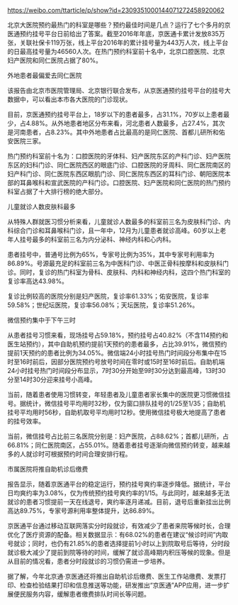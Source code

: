https://weibo.com/ttarticle/p/show?id=2309351000144071272458920062



​​北京大医院预约最热门的科室是哪些？预约最佳时间是几点？运行了七个多月的京医通预约挂号平台日前给出了答案。截至2016年年底，京医通卡累计发放835万张，关联社保卡119万张，线上平台2016年的累计挂号量为443万人次，线上平台的日最高挂号量为46560人次。在热门预约科室前十名中，北京口腔医院、北京妇产医院和同仁医院占据了80%。

外地患者最偏爱去同仁医院

该报告由北京市医院管理局、北京银行联合发布，从京医通预约挂号平台的挂号大数据中，可以看出本市各大医院的门诊现状。

目前，京医通预约挂号平台上，18岁以下的患者最多，占31.1%，70岁以上患者最少，占4.88%。从外地患者地区分布来看，河北患者人数最多，占27.4%，其次是河南患者，占8.23%。其中外地患者占比最高的是同仁医院、首都儿研所和佑安医院三家。

热门预约科室前十名为：口腔医院的牙体科、妇产医院东区的产科门诊、妇产医院东区的妇科门诊、同仁医院西区的眼底门诊、口腔医院的牙周科、同仁医院南区的妇产科门诊、同仁医院东西区眼肌门诊、同仁医院东西区的耳科门诊、朝阳医院本部的耳鼻喉科和宣武医院的产科门诊。口腔医院、妇产医院和同仁医院的热门预约科室占据了十大排行榜的绝大部分。

儿童就诊人数皮肤科最多

从特殊人群就医习惯分析来看，儿童就诊人数最多的科室前三名为皮肤科门诊、内科综合门诊和耳鼻喉科门诊，且一年中，12月为儿童患者就诊高峰。60岁以上老年人挂号最多的科室前三名为内分泌科、神经内科和心内科。

患者挂号中，普通号比例为65%，专家号比例为35%，其中专家号利用率为86.89%。号源最充足的科室前三名为中医科门诊、中医正骨科按摩科和皮肤科门诊。同时，复诊的热门科室为骨科、皮肤科、内科和神经内科，这四个热门科室的复诊率高达43.98%。

复诊比例较高的医院分别是妇产医院，复诊率61.33%；佑安医院，复诊率59.58%；世纪坛医院，复诊率56.08%；天坛医院，复诊率51.26%。

微信预约集中于下午三时

从患者挂号习惯来看，现场挂号占59.18%，预约挂号占40.82%（不含114预约和医生站预约），其中自助机预约提前1天预约的患者最多，占比39.91%，微信预约提前1天预约的患者比例为34.05%。微信端24小时挂号热门时间段分布集中在15时至16时前后，因部分医院预约号放号时间在零时或15时至16时前后。自助机端24小时挂号热门时间段分布显示，7时30分开始至9时30分达到最高峰，13时30分至14时30分迎来挂号小高峰。

当前，随着患者使用习惯转变，年轻患者及儿童患者家长集中的医院更习惯微信挂号。据统计，微信挂号平均用时32秒，仅为窗口排队挂号的1/25至1/35；自助机挂号平均用时56秒，自助机取号平均用时12秒。使用微信挂号极大地提高了患者的挂号效率。

当前，微信挂号占比前三名医院分别是：妇产医院，占88.62%；首都儿研所，占66.81%；同仁医院南区，占55.01%。随着患者挂号逐渐向微信预约转变，越来越多的人就诊时可根据预约时间合理安排行程。

市属医院将推自助机诊后缴费

报告显示，随着京医通平台的稳定运行，预约挂号爽约率逐步降低。据统计，平台日均爽约率为3.08%，仅为传统预约挂号爽约率的1/15。与此同时，越来越多无法就诊的患者习惯提前一天在线退号，爽约率逐月递减。目前，退号后重新挂出比例高达89.75%，专家号源利用率整体提升，达86.89%。

京医通平台通过移动互联网落实分时段就诊，有效减少了患者来院等候时长，合理优化了医疗资源的配备。相关数据显示：有68.02%的患者在建议“候诊时间”内取号就诊；同时，也仍有21.85%的患者选择提前1小时以上到院取号后等待，分时段就诊极大减少了提前到院等待的时间，缓解了就诊高峰期内积压等候的现象。但是从目前的情况看，患者分时段就诊的习惯仍需进一步培养。

据了解，今年北京通·京医通还将推出自助机诊后缴费、医生工作站缴费、发票打印、检查检验结果打印和信息推送等功能，研发推出“京医通”APP应用，进一步扩展便民服务内容，缓解患者缴费排队时间长等问题。
